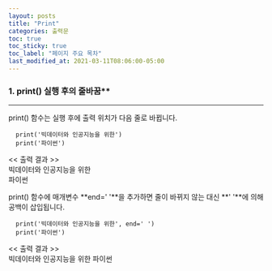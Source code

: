```yaml
---
layout: posts
title: "Print"
categories: 출력문
toc: true
toc_sticky: true
toc_label: "페이지 주요 목차"
last_modified_at: 2021-03-11T08:06:00-05:00
---
```



### 1. print() 실행 후의 줄바꿈**
---

print() 함수는 실행 후에 출력 위치가 다음 줄로 바뀝니다.
~~~
  print('빅데이터와 인공지능을 위한')
  print('파이썬')
~~~

<< 출력 결과 >>  
빅데이터와 인공지능을 위한  
파이썬


print() 함수에 매개변수 **end=' '**을 추가하면 줄이 바뀌지 않는 대신 **' '**에 의해 공백이 삽입됩니다.
~~~
  print('빅데이터와 인공지능을 위한', end=' ')
  print('파이썬')
~~~

<< 출력 결과 >>  
빅데이터와 인공지능을 위한 파이썬
